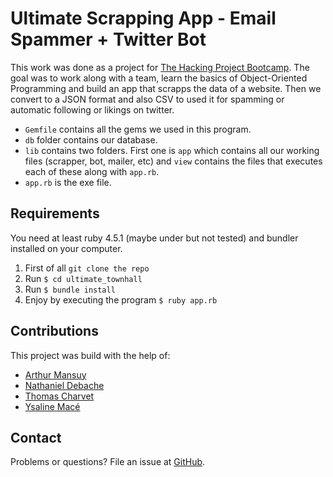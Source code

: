# Ultimate Scrapping App - Email Spammer + Twitter Bot

This work was done as a project for [The Hacking Project Bootcamp](https://www.thehackingproject.org/).
The goal was to work along with a team, learn the basics of Object-Oriented Programming and build an app that scrapps the data of a website. Then we convert to a JSON format and also CSV to used it for spamming or automatic following or likings on twitter.

- `Gemfile` contains all the gems we used in this program. 
- `db` folder contains our database.
- `lib` contains two folders. First one is `app` which contains all our working files (scrapper, bot, mailer, etc) and `view` contains the files that executes each of these along with `app.rb`.
- `app.rb` is the exe file.

## Requirements

You need at least ruby 4.5.1 (maybe under but not tested) and bundler installed on your computer.

1. First of all `git clone the repo`
2. Run `$ cd ultimate_townhall`
3. Run `$ bundle install`
4. Enjoy by executing the program `$ ruby app.rb`

## Contributions

This project was build with the help of:
* [Arthur Mansuy](https://github.com/tutus06)
* [Nathaniel Debache](https://github.com/Natdenice)
* [Thomas Charvet](https://github.com/TomacTh)
* [Ysaline Macé](https://github.com/Ysalien)

## Contact

Problems or questions? File an issue at [GitHub](https://github.com/nikitavasilev/tic-tac-toe/issues).






